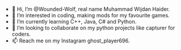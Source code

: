 - 👋 Hi, I’m @Wounded-Wolf, real name Muhammad Wijdan Haider.
- 👀 I’m interested in coding, making mods for my favourite games.
- 🌱 I’m currently learning C++, Java, C# and Python.
- 💞️ I’m looking to collaborate on my python projects like capturer for coders.
- 📫 Reach me on my Instagram ghost_player696.

<!---
Wounded-Wolf/Wounded-Wolf is a ✨ special ✨ repository because its `README.md` (this file) appears on your GitHub profile.
You can click the Preview link to take a look at your changes.
--->
